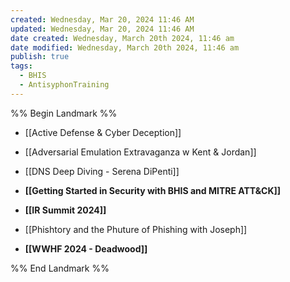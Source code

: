 ```yaml
---
created: Wednesday, Mar 20, 2024 11:46 AM
updated: Wednesday, Mar 20, 2024 11:46 AM
date created: Wednesday, March 20th 2024, 11:46 am
date modified: Wednesday, March 20th 2024, 11:46 am
publish: true
tags:
  - BHIS
  - AntisyphonTraining
---
```


%% Begin Landmark %%
- [[Active Defense & Cyber Deception]]
- [[Adversarial Emulation Extravaganza w Kent & Jordan]]
- [[DNS Deep Diving - Serena DiPenti]]
- **[[Getting Started in Security with BHIS and MITRE ATT&CK]]**

- **[[IR Summit 2024]]**

- [[Phishtory and the Phuture of Phishing with Joseph]]
- **[[WWHF 2024 - Deadwood]]**

%% End Landmark %%